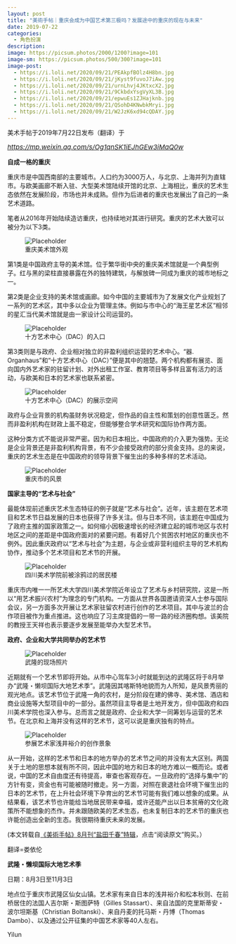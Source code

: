 ```yaml
---
layout: post
title: "​美術手帖｜重庆会成为中国艺术第三极吗？发展途中的重庆的现在与未来"
date: 2019-07-22
categories:
  - 角色扮演
description:
image: https://picsum.photos/2000/1200?image=101
image-sm: https://picsum.photos/500/300?image=101
image-post:
  - https://i.loli.net/2020/09/21/PEAkpfBOlz4H8bn.jpg
  - https://i.loli.net/2020/09/21/jKyst9fuvoJ7iAw.jpg
  - https://i.loli.net/2020/09/21/urnLhvj4JKtxcX2.jpg
  - https://i.loli.net/2020/09/21/9CkbdxYsgVyXL3B.jpg
  - https://i.loli.net/2020/09/21/epwuEs1ZJHajknb.jpg
  - https://i.loli.net/2020/09/21/QSohD4KNwbkMryi.jpg
  - https://i.loli.net/2020/09/21/W2JzK6xd94cQDAY.jpg
---
```

美术手帖于2019年7月22日发布（翻译）于

<a href="https://mp.weixin.qq.com/s/Og1qnSK1iEJhGEw3iMaQ0w"><i style="font-size:15px">https://mp.weixin.qq.com/s/Og1qnSK1iEJhGEw3iMaQ0w</i></a>

<div><b>自成一格的重庆</b></div>

重庆市是中国西南部的主要城市。人口约为3000万人，与北京、上海并列为直辖市。与欧美画廊不断入驻、大型美术馆陆续开馆的北京、上海相比，重庆的艺术生态依然在发展阶段，市场也并未成熟<!--break-->。但作为后进者的重庆也发展出了自己的一条艺术道路。

笔者从2016年开始陆续造访重庆，也持续地对其进行研究。重庆的艺术大致可以被分为以下3类。

<figure>
  <img src="{{ page.image-post[0] }}" alt="Placeholder"/>
  <figcaption>重庆美术馆外观</figcaption>
</figure>

第1类是中国政府主导的美术馆。位于繁华街中央的重庆美术馆就是一个典型例子。红与黑的梁柱直接暴露在外的独特建筑，与解放碑一同成为重庆的城市地标之一。

第2类是企业支持的美术馆或画廊。如今中国的主要城市为了发展文化产业规划了一系列的艺术区，其中多以企业为管理主体。例如与市中心的“海王星艺术区”相邻的星汇当代美术馆就是由一家设计公司运营的。

<figure>
  <img src="{{ page.image-post[1] }}" alt="Placeholder"/>
  <figcaption>十方艺术中心（DAC）的入口</figcaption>
</figure>

第3类则是与政府、企业相对独立的非盈利组织运营的艺术中心。“器. Organhaus”和“十方艺术中心（DAC）”便是其中的翘楚。两个机构都有展览、面向国内外艺术家的驻留计划、对外出租工作室、教育项目等多样且富有活力的活动，与欧美和日本的艺术家也联系紧密。

<figure>
  <img src="{{ page.image-post[2] }}" alt="Placeholder"/>
  <figcaption>十方艺术中心（DAC）的展示空间</figcaption>
</figure>

政府与企业背景的机构虽财务状况稳定，但作品的自主性和策划的创意性匮乏。然而非盈利机构在财政上虽不稳定，但能够整合学术研究和国际协作两方面。

这种分类方式不能说非常严密。因为和日本相比，中国政府的介入更为强势。无论是企业背景还是非盈利机构背景，有不少会接受政府的部分资金支持。总的来说，重庆的艺术生态是在中国政府的领导背景下催生出的多种多样的艺术活动。

<figure>
  <img src="{{ page.image-post[3] }}" alt="Placeholder"/>
  <figcaption>重庆市的风景</figcaption>
</figure>

<div><b>国家主导的“艺术与社会”</b></div>

最能体现前述重庆艺术生态特征的例子就是“艺术与社会”。近年，该主题在艺术项目和艺术节日益发展的日本也获得了许多关注。但与日本不同，该主题在中国成为了政府主推的国家政策之一。如何缩小因极速增长的经济建立起的城市地区与农村地区之间的差距是中国政府面对的紧要问题。有着好几个贫困农村地区的重庆也不例外。因此重庆政府以“艺术与社会”为主题，与企业或非营利组织主导的艺术机构协作，推动多个艺术项目和艺术节的开展。

<figure>
  <img src="{{ page.image-post[4] }}" alt="Placeholder"/>
  <figcaption>四川美术学院前被涂鸦过的居民楼</figcaption>
</figure>

重庆市内唯一一所艺术大学四川美术学院近年设立了艺术与乡村研究院，这是一所以“用艺术振兴农村”为理念的专门机构。一方面从世界各国邀请资深人士参与国际会议，另一方面多次开展让艺术家驻留农村进行创作的艺术项目。其中与波兰的合作项目被作为重点推进。这也响应了习主席提倡的一带一路的经济圈构想。该美院的教授王天祥也表示要逐步发展至能举办大型艺术节。

<div><b>政府、企业和大学共同举办的艺术节</b></div>
<figure>
  <img src="{{ page.image-post[5] }}" alt="Placeholder"/>
  <figcaption>武隆的现场照片</figcaption>
</figure>

近期就有一个艺术节即将开始。从市中心驾车3小时就能到达的武隆区将于8月举办“武隆・懒坝国际大地艺术季”。武隆因其喀斯特地貌而为人所知，是风景秀丽的观光地点。该艺术节位于武隆一角的农村，是分阶段在建的佛寺、美术馆、酒店和商业设施等大型项目中的一部分。虽然项目主导者是土地开发方，但中国政府和四川美术学院也深入参与。总而言之就是政府、企业和大学一同筹划与运营的艺术节。在北京和上海并没有这样的艺术节，这可以说是重庆独有的特点。

<figure>
  <img src="{{ page.image-post[6] }}" alt="Placeholder"/>
  <figcaption>参展艺术家浅井裕介的创作景象</figcaption>
</figure>

从一开始，这样的艺术节和日本的地方举办的艺术节之间的并没有太大区别。两国关于土地的思想本就有所不同，因此中国的地方和日本的地方难以一概而论。或者说，中国的艺术自由度还有待提高，审查也客观存在。一旦政府的“选择与集中”的方针有变，资金也有可能被随时撤走。另一方面，对照在衰退社会环境下催生出的日本的艺术节，在上升社会环境下孕育出的艺术节可能有我们难以想象的成果。从结果看，该艺术节也许能给当地居民带来幸福，或许还能产出以日本贫瘠的文化政策所不能想象的杰作。并未跟随欧美的艺术生态，也未复制日本的艺术节的重庆也许能创造出全新的生态。我很期待重庆未来的发展。

(本文转载自<a href="https://mp.weixin.qq.com/s?__biz=MzU4OTcyOTg0NQ==&mid=2247485674&idx=1&sn=1eb13ea277d977151d1a118efc3ecd48&chksm=fdc851b0cabfd8a64a84b3ccc67c031856092a03018c48a0882b449cf38fb59f01dd0ef4ca19&token=603885550&lang=zh_CN&scene=21#wechat_redirect">《美術手帖》8月刊“盐田千春”特辑</a>，点击“阅读原文”购买。）

<div>
翻译=娄依伦<br>

<b>武隆・懒坝国际大地艺术季</b><br>

日期：8月3日至11月3日<br>

地点位于重庆市武隆区仙女山镇。艺术家有来自日本的浅井裕介和松本秋则、在前桥居住的法国人吉尔斯・斯图萨特（Gilles Stassart）、来自法国的克里斯蒂安・波尔坦斯基（Christian Boltanski）、来自丹麦的托马斯・丹博（Thomas Dambo）、以及通过公开征集的中国艺术家等40人左右。
</div>
 
Yilun